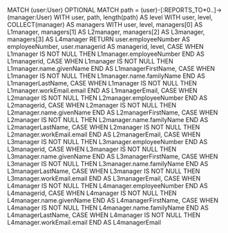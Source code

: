 MATCH (user:User)
OPTIONAL MATCH path = (user)-[:REPORTS_TO*0..]->(manager:User)
WITH user, path, length(path) AS level
WITH user, level, COLLECT(manager) AS managers
WITH user, level, 
     managers[0] AS L1manager,
     managers[1] AS L2manager,
     managers[2] AS L3manager,
     managers[3] AS L4manager
RETURN user.employeeNumber AS employeeNumber,
       user.managerid AS managerid,
       level,
       CASE WHEN L1manager IS NOT NULL THEN L1manager.employeeNumber END AS L1managerid,
       CASE WHEN L1manager IS NOT NULL THEN L1manager.name.givenName END AS L1managerFirstName,
       CASE WHEN L1manager IS NOT NULL THEN L1manager.name.familyName END AS L1managerLastName,
       CASE WHEN L1manager IS NOT NULL THEN L1manager.workEmail.email END AS L1managerEmail,
       CASE WHEN L2manager IS NOT NULL THEN L2manager.employeeNumber END AS L2managerid,
       CASE WHEN L2manager IS NOT NULL THEN L2manager.name.givenName END AS L2managerFirstName,
       CASE WHEN L2manager IS NOT NULL THEN L2manager.name.familyName END AS L2managerLastName,
       CASE WHEN L2manager IS NOT NULL THEN L2manager.workEmail.email END AS L2managerEmail,
       CASE WHEN L3manager IS NOT NULL THEN L3manager.employeeNumber END AS L3managerid,
       CASE WHEN L3manager IS NOT NULL THEN L3manager.name.givenName END AS L3managerFirstName,
       CASE WHEN L3manager IS NOT NULL THEN L3manager.name.familyName END AS L3managerLastName,
       CASE WHEN L3manager IS NOT NULL THEN L3manager.workEmail.email END AS L3managerEmail,
       CASE WHEN L4manager IS NOT NULL THEN L4manager.employeeNumber END AS L4managerid,
       CASE WHEN L4manager IS NOT NULL THEN L4manager.name.givenName END AS L4managerFirstName,
       CASE WHEN L4manager IS NOT NULL THEN L4manager.name.familyName END AS L4managerLastName,
       CASE WHEN L4manager IS NOT NULL THEN L4manager.workEmail.email END AS L4managerEmail
